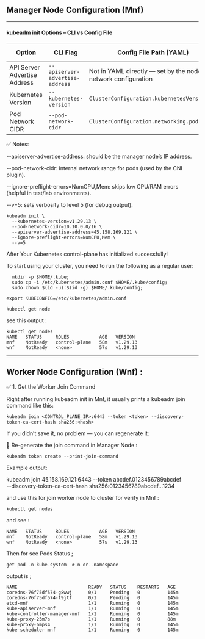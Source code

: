 ## Manager Node Configuration (Mnf)
---------------------------------

 #### kubeadm init Options – CLI vs Config File
 | Option                       | CLI Flag                        | Config File Path (YAML)                                        | Example Value    |
| ---------------------------- | ------------------------------- | -------------------------------------------------------------- | ---------------- |
| API Server Advertise Address | `--apiserver-advertise-address` | Not in YAML directly — set by the node’s network configuration | `45.158.169.121` |
| Kubernetes Version           | `--kubernetes-version`          | `ClusterConfiguration.kubernetesVersion`                       | `v1.29.13`       |
| Pod Network CIDR             | `--pod-network-cidr`            | `ClusterConfiguration.networking.podSubnet`                    | `10.10.0.0/16`   |

✅ Notes:

--apiserver-advertise-address: should be the manager node’s IP address.

--pod-network-cidr: internal network range for pods (used by the CNI plugin).

--ignore-preflight-errors=NumCPU,Mem: skips low CPU/RAM errors (helpful in test/lab environments).

--v=5: sets verbosity to level 5 (for debug output).

```
kubeadm init \
  --kubernetes-version=v1.29.13 \
  --pod-network-cidr=10.10.0.0/16 \
  --apiserver-advertise-address=45.158.169.121 \
  --ignore-preflight-errors=NumCPU,Mem \
  --v=5
```
After Your Kubernetes control-plane has initialized successfully!

To start using your cluster, you need to run the following as a regular user:
```
  mkdir -p $HOME/.kube;
  sudo cp -i /etc/kubernetes/admin.conf $HOME/.kube/config;
  sudo chown $(id -u):$(id -g) $HOME/.kube/config;
```
```
export KUBECONFIG=/etc/kubernetes/admin.conf
```
```
kubectl get node
```
see this output :
```
kubectl get nodes
NAME   STATUS     ROLES           AGE   VERSION
mnf    NotReady   control-plane   58m   v1.29.13
wnf    NotReady   <none>          57s   v1.29.13
```

-----------------------------------
## Worker Node Configuration (Wnf) :

✅ 1. Get the Worker Join Command

Right after running kubeadm init in Mnf, it usually prints a kubeadm join command like this:
```
kubeadm join <CONTROL_PLANE_IP>:6443 --token <token> --discovery-token-ca-cert-hash sha256:<hash>
```
If you didn’t save it, no problem — you can regenerate it:

🔁 Re-generate the join command in Manager Node :
```
kubeadm token create --print-join-command
```
Example output:

kubeadm join 45.158.169.121:6443 --token abcdef.0123456789abcdef \
  --discovery-token-ca-cert-hash sha256:0123456789abcdef...1234

and use this for join worker node to cluster
for verify in Mnf :
```
kubectl get nodes
```
and see :
```
NAME   STATUS     ROLES           AGE   VERSION
mnf    NotReady   control-plane   58m   v1.29.13
wnf    NotReady   <none>          57s   v1.29.13
```
Then for see Pods Status ;
```
get pod -n kube-system  #-n or--namespace
```
output is ;

```
NAME                          READY   STATUS    RESTARTS   AGE
coredns-76f75df574-g8wwj      0/1     Pending   0          145m
coredns-76f75df574-t9jtf      0/1     Pending   0          145m
etcd-mnf                      1/1     Running   0          145m
kube-apiserver-mnf            1/1     Running   0          145m
kube-controller-manager-mnf   1/1     Running   0          145m
kube-proxy-25m7s              1/1     Running   0          88m
kube-proxy-6mps4              1/1     Running   0          145m
kube-scheduler-mnf            1/1     Running   0          145m
```






